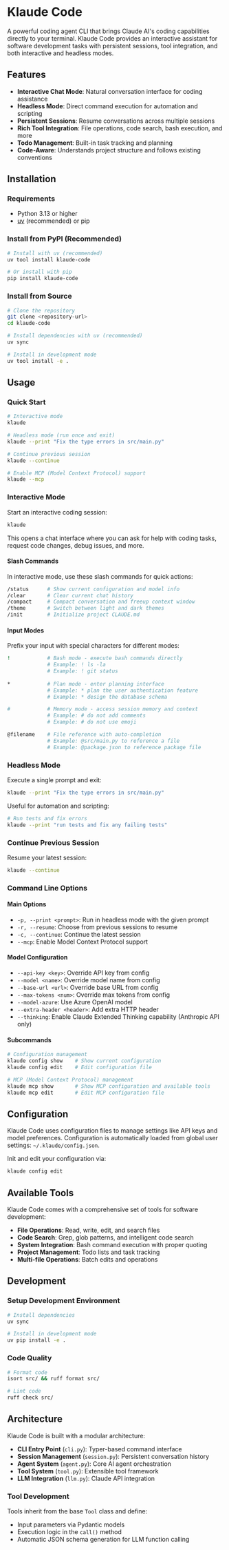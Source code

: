 # Klaude Code

A powerful coding agent CLI that brings Claude AI's coding capabilities directly to your terminal. Klaude Code provides an interactive assistant for software development tasks with persistent sessions, tool integration, and both interactive and headless modes.

## Features

- **Interactive Chat Mode**: Natural conversation interface for coding assistance
- **Headless Mode**: Direct command execution for automation and scripting
- **Persistent Sessions**: Resume conversations across multiple sessions
- **Rich Tool Integration**: File operations, code search, bash execution, and more
- **Todo Management**: Built-in task tracking and planning
- **Code-Aware**: Understands project structure and follows existing conventions

## Installation

### Requirements
- Python 3.13 or higher
- [uv](https://docs.astral.sh/uv/) (recommended) or pip

### Install from PyPI (Recommended)

```bash
# Install with uv (recommended)
uv tool install klaude-code

# Or install with pip
pip install klaude-code
```

### Install from Source

```bash
# Clone the repository
git clone <repository-url>
cd klaude-code

# Install dependencies with uv (recommended)
uv sync

# Install in development mode
uv tool install -e .
```

## Usage

### Quick Start

```bash
# Interactive mode
klaude

# Headless mode (run once and exit)
klaude --print "Fix the type errors in src/main.py"

# Continue previous session
klaude --continue

# Enable MCP (Model Context Protocol) support
klaude --mcp
```

### Interactive Mode

Start an interactive coding session:

```bash
klaude
```

This opens a chat interface where you can ask for help with coding tasks, request code changes, debug issues, and more.

#### Slash Commands

In interactive mode, use these slash commands for quick actions:

```bash
/status      # Show current configuration and model info
/clear       # Clear current chat history
/compact     # Compact conversation and freeup context window
/theme       # Switch between light and dark themes
/init        # Initialize project CLAUDE.md
```

#### Input Modes

Prefix your input with special characters for different modes:

```bash
!            # Bash mode - execute bash commands directly
             # Example: ! ls -la
             # Example: ! git status
             
*            # Plan mode - enter planning interface
             # Example: * plan the user authentication feature
             # Example: * design the database schema

#            # Memory mode - access session memory and context
             # Example: # do not add comments
             # Example: # do not use emoji

@filename    # File reference with auto-completion
             # Example: @src/main.py to reference a file
             # Example: @package.json to reference package file
```

### Headless Mode

Execute a single prompt and exit:

```bash
klaude --print "Fix the type errors in src/main.py"
```

Useful for automation and scripting:

```bash
# Run tests and fix errors
klaude --print "run tests and fix any failing tests"
```

### Continue Previous Session

Resume your latest session:

```bash
klaude --continue
```

### Command Line Options

#### Main Options

- `-p, --print <prompt>`: Run in headless mode with the given prompt
- `-r, --resume`: Choose from previous sessions to resume
- `-c, --continue`: Continue the latest session
- `--mcp`: Enable Model Context Protocol support

#### Model Configuration

- `--api-key <key>`: Override API key from config
- `--model <name>`: Override model name from config
- `--base-url <url>`: Override base URL from config
- `--max-tokens <num>`: Override max tokens from config
- `--model-azure`: Use Azure OpenAI model
- `--extra-header <header>`: Add extra HTTP header
- `--thinking`: Enable Claude Extended Thinking capability (Anthropic API only)

#### Subcommands

```bash
# Configuration management
klaude config show    # Show current configuration
klaude config edit    # Edit configuration file

# MCP (Model Context Protocol) management
klaude mcp show       # Show MCP configuration and available tools
klaude mcp edit       # Edit MCP configuration file
```


## Configuration

Klaude Code uses configuration files to manage settings like API keys and model preferences. Configuration is automatically loaded from global user settings: `~/.klaude/config.json`.

Init and edit your configuration via:


```bash
klaude config edit
```


## Available Tools

Klaude Code comes with a comprehensive set of tools for software development:

- **File Operations**: Read, write, edit, and search files
- **Code Search**: Grep, glob patterns, and intelligent code search
- **System Integration**: Bash command execution with proper quoting
- **Project Management**: Todo lists and task tracking
- **Multi-file Operations**: Batch edits and operations

## Development

### Setup Development Environment

```bash
# Install dependencies
uv sync

# Install in development mode
uv pip install -e .
```

### Code Quality

```bash
# Format code
isort src/ && ruff format src/

# Lint code
ruff check src/
```

## Architecture

Klaude Code is built with a modular architecture:

- **CLI Entry Point** (`cli.py`): Typer-based command interface
- **Session Management** (`session.py`): Persistent conversation history
- **Agent System** (`agent.py`): Core AI agent orchestration
- **Tool System** (`tool.py`): Extensible tool framework
- **LLM Integration** (`llm.py`): Claude API integration

### Tool Development

Tools inherit from the base `Tool` class and define:
- Input parameters via Pydantic models
- Execution logic in the `call()` method
- Automatic JSON schema generation for LLM function calling